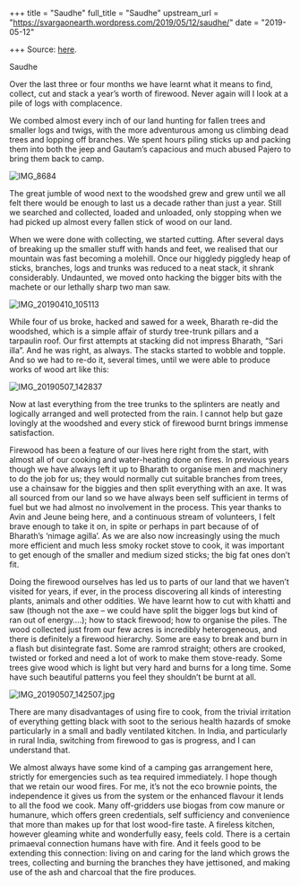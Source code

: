 +++
title = "Saudhe"
full_title = "Saudhe"
upstream_url = "https://svargaonearth.wordpress.com/2019/05/12/saudhe/"
date = "2019-05-12"

+++
Source: [here](https://svargaonearth.wordpress.com/2019/05/12/saudhe/).

Saudhe

Over the last three or four months we have learnt what it means to find, collect, cut and stack a year’s worth of firewood. Never again will I look at a pile of logs with complacence.

We combed almost every inch of our land hunting for fallen trees and smaller logs and twigs, with the more adventurous among us climbing dead trees and lopping off branches. We spent hours piling sticks up and packing them into both the jeep and Gautam’s capacious and much abused Pajero to bring them back to camp.

![IMG_8684](https://svargaonearth.files.wordpress.com/2019/05/img_8684.jpg?w=656)

The great jumble of wood next to the woodshed grew and grew until we all felt there would be enough to last us a decade rather than just a year. Still we searched and collected, loaded and unloaded, only stopping when we had picked up almost every fallen stick of wood on our land.

When we were done with collecting, we started cutting. After several days of breaking up the smaller stuff with hands and feet, we realised that our mountain was fast becoming a molehill. Once our higgledy piggledy heap of sticks, branches, logs and trunks was reduced to a neat stack, it shrank considerably. Undaunted, we moved onto hacking the bigger bits with the machete or our lethally sharp two man saw.

![IMG_20190410_105113](https://svargaonearth.files.wordpress.com/2019/05/img_20190410_105113.jpg?w=656)

While four of us broke, hacked and sawed for a week, Bharath re-did the woodshed, which is a simple affair of sturdy tree-trunk pillars and a tarpaulin roof. Our first attempts at stacking did not impress Bharath, “Sari illa”. And he was right, as always. The stacks started to wobble and topple. And so we had to re-do it, several times, until we were able to produce works of wood art like this:

![IMG_20190507_142837](https://svargaonearth.files.wordpress.com/2019/05/img_20190507_142837.jpg?w=656)

Now at last everything from the tree trunks to the splinters are neatly and logically arranged and well protected from the rain. I cannot help but gaze lovingly at the woodshed and every stick of firewood burnt brings immense satisfaction.

Firewood has been a feature of our lives here right from the start, with almost all of our cooking and water-heating done on fires. In previous years though we have always left it up to Bharath to organise men and machinery to do the job for us; they would normally cut suitable branches from trees, use a chainsaw for the biggies and then split everything with an axe. It was all sourced from our land so we have always been self sufficient in terms of fuel but we had almost no involvement in the process. This year thanks to Avin and Jeune being here, and a continuous stream of volunteers, I felt brave enough to take it on, in spite or perhaps in part because of of Bharath’s ‘nimage agilla’. As we are also now increasingly using the much more efficient and much less smoky rocket stove to cook, it was important to get enough of the smaller and medium sized sticks; the big fat ones don’t fit.

Doing the firewood ourselves has led us to parts of our land that we haven’t visited for years, if ever, in the process discovering all kinds of interesting plants, animals and other oddities. We have learnt how to cut with khatti and saw (though not the axe – we could have split the bigger logs but kind of ran out of energy….); how to stack firewood; how to organise the piles. The wood collected just from our few acres is incredibly heterogeneous, and there is definitely a firewood hierarchy. Some are easy to break and burn in a flash but disintegrate fast. Some are ramrod straight; others are crooked, twisted or forked and need a lot of work to make them stove-ready. Some trees give wood which is light but very hard and burns for a long time. Some have such beautiful patterns you feel they shouldn’t be burnt at all.

![IMG_20190507_142507.jpg](https://svargaonearth.files.wordpress.com/2019/05/img_20190507_142507.jpg?w=656)

There are many disadvantages of using fire to cook, from the trivial irritation of everything getting black with soot to the serious health hazards of smoke particularly in a small and badly ventilated kitchen. In India, and particularly in rural India, switching from firewood to gas is progress, and I can understand that.

We almost always have some kind of a camping gas arrangement here, strictly for emergencies such as tea required immediately. I hope though that we retain our wood fires. For me, it’s not the eco brownie points, the independence it gives us from the system or the enhanced flavour it lends to all the food we cook. Many off-gridders use biogas from cow manure or humanure, which offers green credentials, self sufficiency and convenience that more than makes up for that lost wood-fire taste. A fireless kitchen, however gleaming white and wonderfully easy, feels cold. There is a certain primaeval connection humans have with fire. And it feels good to be extending this connection: living on and caring for the land which grows the trees, collecting and burning the branches they have jettisoned, and making use of the ash and charcoal that the fire produces.
